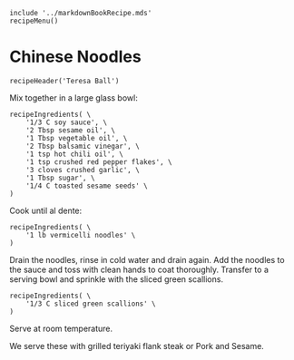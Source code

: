 ~~~ markdown-script
include '../markdownBookRecipe.mds'
recipeMenu()
~~~

# Chinese Noodles

~~~ markdown-script
recipeHeader('Teresa Ball')
~~~

Mix together in a large glass bowl:

~~~ markdown-script
recipeIngredients( \
    '1/3 C soy sauce', \
    '2 Tbsp sesame oil', \
    '1 Tbsp vegetable oil', \
    '2 Tbsp balsamic vinegar', \
    '1 tsp hot chili oil', \
    '1 tsp crushed red pepper flakes', \
    '3 cloves crushed garlic', \
    '1 Tbsp sugar', \
    '1/4 C toasted sesame seeds' \
)
~~~

Cook until al dente:

~~~ markdown-script
recipeIngredients( \
    '1 lb vermicelli noodles' \
)
~~~

Drain the noodles, rinse in cold water and drain again. Add the noodles to the sauce and toss with
clean hands to coat thoroughly. Transfer to a serving bowl and sprinkle with the sliced green
scallions.

~~~ markdown-script
recipeIngredients( \
    '1/3 C sliced green scallions' \
)
~~~

Serve at room temperature.

We serve these with grilled teriyaki flank steak or Pork and Sesame.
